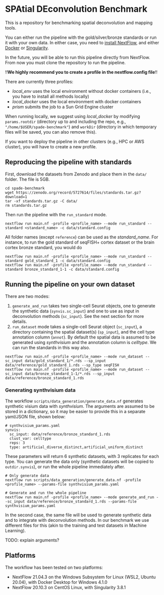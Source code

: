 # SPAtial DEconvolution Benchmark
This is a repository for benchmarking spatial deconvolution and mapping tools.

You can either run the pipeline with the gold/silver/bronze standards or run it with your own data. In either case, you need to [install NextFlow](https://www.nextflow.io/docs/latest/getstarted.html), and either [Docker](https://docs.docker.com/get-docker/) or [Singularity](https://sylabs.io/guides/3.0/user-guide/installation.html).

In the future, you will be able to run this pipeline directly from NextFlow. From now you must clone the repository to run the pipeline.

‼**We highly recommend you to create a profile in the nextflow.config file**‼

There are currently three profiles: 
- *local_env* uses the local environment without docker containers (i.e., you have to install all methods locally)
- *local_docker* uses the local environment with docker containers
- *prism* submits the job to a Sun Grid Engine cluster

When running locally, we suggest using *local_docker* by modifying `params.rootdir` (directory up to and including the repo, e.g., `"/home/$USER/spade-benchmark"`) and `workDir` (directory in which temporary files will be saved, you can also remove this).

If you want to deploy the pipeline in other clusters (e.g., HPC or AWS cluster), you will have to create a new profile.

## Reproducing the pipeline with standards
First, download the datasets from Zenodo and place them in the `data/` folder. The file is 5GB.
```
cd spade-benchmark
wget https://zenodo.org/record/5727614/files/standards.tar.gz?download=1
tar -xf standards.tar.gz -C data/
rm standards.tar.gz
```
Then run the pipeline with the `run_standard` mode.
```
nextflow run main.nf -profile <profile_name> --mode run_standard --standard <standard_name> -c data/standard.config
```
All folder names (except `reference`) can be used as the *standard_name*. For instance, to run the gold standard of seqFISH+ cortex dataset or the brain cortex bronze standard, you would do
```
nextflow run main.nf -profile <profile_name> --mode run_standard --standard gold_standard_1 -c data/standard.config
nextflow run main.nf -profile <profile_name> --mode run_standard --standard bronze_standard_1-1 -c data/standard.config
```

## Running the pipeline on your own dataset
There are two modes:
1. `generate_and_run` takes two single-cell Seurat objects, one to generate the synthetic data (`synvis.sc_input`) and one to use as input in deconvolution methods (`sc_input`). See the next section for more details.
2. `run_dataset` mode takes a single-cell Seurat object (`sc_input`), a directory containing the spatial dataset(s) (`sp_input`), and the cell type annotation column (`annot`). By default the spatial data is assumed to be generated using *synthvisium* and the annotation column is *celltype*. We can run the standards in this way also.

```
nextflow run main.nf -profile <profile_name> --mode run_dataset --sc_input data/gold_standard_1/*.rds --sp_input data/reference/gold_standard_1.rds --sp_type seqFISH
nextflow run main.nf -profile <profile_name> --mode run_dataset --sc_input data/bronze_standard_1-1/*.rds --sp_input data/reference/bronze_standard_1.rds
```

### Generating synthvisium data
The workflow `scripts/data_generation/generate_data.nf` generates synthetic visium data with *synthvisium*. The arguments are assumed to be stored in a dictionary, so it may be easier to provide this in a separate yaml/JSON file, shown below:

```
# synthvisium_params.yaml
synvis:
  sc_input: data/reference/bronze_standard_1.rds
  clust_var: celltype
  reps: 3
  type: artificial_diverse_distinct,artificial_uniform_distinct
```
These parameters will return 6 synthetic datasets, with 3 replicates for each type. You can generate the data only (synthetic datasets will be copied to `outdir.synvis`), or run the whole pipeline immediately after.
```
# Only generate data
nextflow run scripts/data_generation/generate_data.nf -profile <profile_name> --params-file synthvisium_params.yaml

# Generate and run the whole pipeline
nextflow run main.nf -profile <profile_name> --mode generate_and_run --sc_input data/reference/bronze_standard_1.rds --params-file synthvisium_params.yaml
```
In the second case, the same file will be used to generate synthetic data and to integrate with deconvolution methods. In our benchmark we use different files for this (akin to the training and test datasets in Machine Learning).

TODO: explain arguments?


## Platforms
The workflow has been tested on two platforms:
- NextFlow 21.04.3 on the Windows Subsystem for Linux (WSL2, Ubuntu 20.04), with Docker Desktop for Windows 4.1.0
- NextFlow 20.10.3 on CentOS Linux, with Singularity 3.8.1

